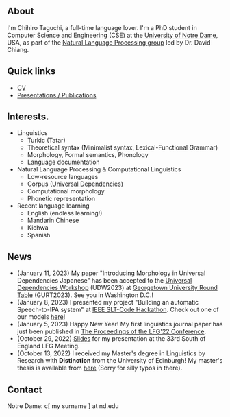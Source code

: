 ## About

I'm Chihiro Taguchi, a full-time language lover.
I'm a PhD student in Computer Science and Engineering (CSE) at the [University of Notre Dame](https://nd.edu), USA,
as part of the [Natural Language Processing group](https://nlp.nd.edu) led by Dr. David Chiang.
<br />

## Quick links
- [CV](./assets/pdf/CV_simplified_jan2023.pdf)
- [Presentations / Publications](./pub.md)

## Interests.
- Linguistics
    - Turkic (Tatar)
    - Theoretical syntax (Minimalist syntax, Lexical-Functional Grammar)
    - Morphology, Formal semantics, Phonology
    - Language documentation
- Natural Language Processing & Computational Linguistics
    - Low-resource languages
    - Corpus ([Universal Dependencies](https://universaldependencies.org/))
    - Computational morphology
    - Phonetic representation
- Recent language learning
    - English (endless learning!)
    - Mandarin Chinese
    - Kichwa
    - Spanish

## News
- (January 11, 2023) My paper "Introducing Morphology in Universal Dependencies Japanese" has been accepted to the [Universal Dependencies Workshop](https://gurt.georgetown.edu/gurt-2023/udw-call-for-papers/) (UDW2023) at [Georgetown University Round Table](https://gurt.georgetown.edu/gurt-2023/) (GURT2023). See you in Washington D.C.!
- (January 8, 2023) I presented my project "Building an automatic Speech-to-IPA system" at [IEEE SLT-Code Hackathon](https://slt2022.org/hackathon.php). Check out one of our models [here](https://huggingface.co/ctaguchi/slt-wav2vec2-japlmthu-ipa)!
- (January 5, 2023) Happy New Year! My first linguistics journal paper has just been published in [The Proceedings of the LFG'22 Conference](https://ojs.ub.uni-konstanz.de/lfg/index.php/main/index).
- (October 29, 2022) [Slides](./assets/pdf/LFG_SE.pdf) for my presentation at the 33rd South of England LFG Meeting.
- (October 13, 2022) I received my Master's degree in Linguistics by Research with <b>Distinction</b> from the University of Edinburgh!
My master's thesis is available from [here](./assets/pdf/MScR_dissertation_final.pdf) (Sorry for silly typos in there).

## Contact
Notre Dame: c[ my surname ] at nd.edu
